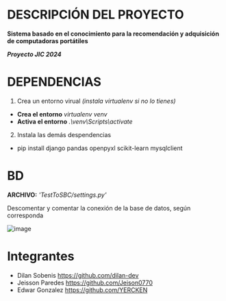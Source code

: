 # DESCRIPCIÓN DEL PROYECTO
**Sistema basado en el conocimiento para la recomendación y adquisición de computadoras portátiles**

***Proyecto JIC 2024*** 

# DEPENDENCIAS 
1. Crea un entorno virual *(instala virtualenv si no lo tienes)*
  - **Crea el entorno**   *virtualenv venv*
  - **Activa el entorno**  *.\venv\Scripts\activate*

2. Instala las demás despendencias
  - pip install django pandas openpyxl scikit-learn mysqlclient

# BD

**ARCHIVO:** *'TestToSBC/settings.py'*

Descomentar y comentar la conexión de la base de datos, según corresponda

![image](https://github.com/YERCKEN/lRecomender/assets/42678417/a58f47fe-86cc-4523-9899-207f65f14ed2)

# Integrantes

  - Dilan Sobenis   https://github.com/dilan-dev
  - Jeisson Paredes https://github.com/Jeison0770
  - Edwar Gonzalez  https://github.com/YERCKEN
